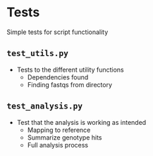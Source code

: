 # Tests

Simple tests for script functionality

## `test_utils.py`

- Tests to the different utility functions
    - Dependencies found
    - Finding fastqs from directory

## `test_analysis.py`

- Test that the analysis is working as intended
    - Mapping to reference
    - Summarize genotype hits
    - Full analysis process
